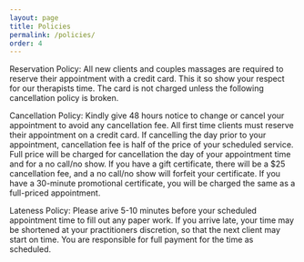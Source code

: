 ```yaml
---
layout: page
title: Policies 
permalink: /policies/
order: 4
---
```


Reservation Policy: All new clients and couples massages are required to reserve their appointment with a credit card. This it so show your respect for our therapists time. The card is not charged unless the following cancellation policy is broken.

Cancellation Policy: Kindly give 48 hours notice to change or cancel your appointment to avoid any cancellation fee. All first time clients must reserve their appointment on a credit card. If cancelling the day prior to your appointment, cancellation fee is half of the price of your scheduled service. Full price will be charged for cancellation the day of your appointment time and for a no call/no show. If you have a gift certificate, there will be a $25 cancellation fee, and a no call/no show will forfeit your certificate. If you have a 30-minute promotional certificate, you will be charged the same as a full-priced appointment.

Lateness Policy: Please arive 5-10 minutes before your scheduled appointment time to fill out any paper work. If you arrive late, your time may be shortened at your practitioners discretion, so that the next client may start on time. You are responsible for full payment for the time as scheduled.
